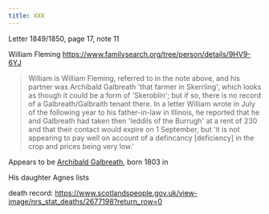 ```yaml
---
title: XXX
---
```



Letter 1849/1850, page 17, note 11

William Fleming https://www.familysearch.org/tree/person/details/9HV9-6YJ

> William is William Fleming, referred to in the note above, and
> his partner was Archibald Galbreath 'that farmer in Skerrling', which looks
> as though it could be a form of 'Skeroblin'; but if so, there is no record of a 
> Galbreath/Galbraith tenant there. In a letter William wrote in July of the following
> year to his father-in-law in Illinois, he reported that he and Galbreath
> had taken then 'leddils of the Burrugh' at a rent of 230 and that their contact
> would expire on 1 September, but 'it is not appearing to pay well on account of
> a defincancy [deficiency] in the crop and prices being very low.'
>

Appears to be [Archibald Galbreath](/people/galbreath-archibald-1803.md), born 1803 in 

His daughter Agnes lists

death record:
https://www.scotlandspeople.gov.uk/view-image/nrs_stat_deaths/2677198?return_row=0
